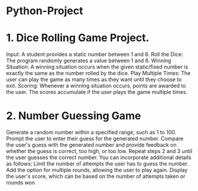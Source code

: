# Python-Project



#  1. Dice Rolling Game Project.

Input: A student provides a static number between 1 and 6.
Roll the Dice: The program randomly generates a value between 1 and 6.
Winning Situation: A winning situation occurs when the given static/fixed number is exactly the same as the number rolled by the dice.
Play Multiple Times: The user can play the game as many times as they want until they choose to exit.
Scoring: Whenever a winning situation occurs, points are awarded to the user. The scores accumulate if the user plays the game multiple times.

 
# 2. Number Guessing Game

Generate a random number within a specified range, such as 1 to 100.
Prompt the user to enter their guess for the generated number.
Compare the user's guess with the generated number and provide feedback on whether the guess is correct, too high, or too low.
Repeat steps 2 and 3 until the user guesses the correct number. You can incorporate additional details as follows:
Limit the number of attempts the user has to guess the number.
Add the option for multiple rounds, allowing the user to play again.
Display the user's score, which can be based on the number of attempts taken or rounds won
